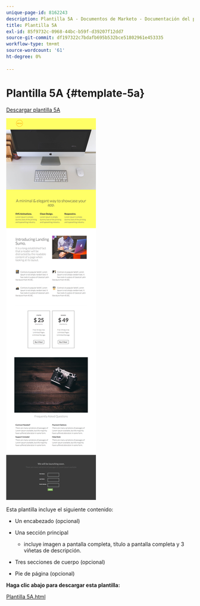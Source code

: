 ```yaml
---
unique-page-id: 8162243
description: Plantilla 5A - Documentos de Marketo - Documentación del producto
title: Plantilla 5A
exl-id: 85f9732c-0968-44bc-b59f-d39207f12dd7
source-git-commit: df197322c7bdafb695b532bce51802961e453335
workflow-type: tm+mt
source-wordcount: '61'
ht-degree: 0%

---
```


# Plantilla 5A {#template-5a}

[Descargar plantilla 5A](https://experienceleague.adobe.com/landing/marketo/lp-templates/template-5a.html)

![](assets/image2015-6-29-16-3a9-3a32.png)

Esta plantilla incluye el siguiente contenido:

* Un encabezado (opcional)
* Una sección principal

   * incluye imagen a pantalla completa, título a pantalla completa y 3 viñetas de descripción.

* Tres secciones de cuerpo (opcional)
* Pie de página (opcional)

**Haga clic abajo para descargar esta plantilla:**

[Plantilla 5A.html](https://experienceleague.adobe.com/landing/marketo/lp-templates/template-5a.html)
